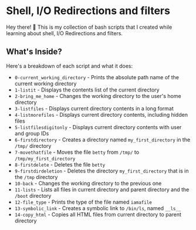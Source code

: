 # Shell, I/O Redirections and filters

Hey there! 👋 This is my collection of bash scripts that I created while learning about shell, I/O Redirections and filters.

## What's Inside?

Here's a breakdown of each script and what it does:

* `0-current_working_directory` - Prints the absolute path name of the current working directory
* `1-listit` - Displays the contents list of the current directory
* `2-bring_me_home` - Changes the working directory to the user's home directory
* `3-listfiles` - Displays current directory contents in a long format
* `4-listmorefiles` - Displays current directory contents, including hidden files
* `5-listfilesdigitonly` - Displays current directory contents with user and group IDs
* `6-firstdirectory` - Creates a directory named `my_first_directory` in the `/tmp/` directory
* `7-movethatfile` - Moves the file `betty` from `/tmp/` to `/tmp/my_first_directory`
* `8-firstdelete` - Deletes the file `betty`
* `9-firstdirdeletion` - Deletes the directory `my_first_directory` that is in the `/tmp` directory
* `10-back` - Changes the working directory to the previous one
* `11-lists` - Lists all files in current directory and parent directory and the `/boot` directory
* `12-file_type` - Prints the type of the file named `iamafile`
* `13-symbolic_link` - Creates a symbolic link to `/bin/ls`, named `__ls__`
* `14-copy_html` - Copies all HTML files from current directory to parent directory